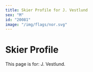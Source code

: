 ```yaml
---
title: Skier Profile for J. Vestlund
sex: "M"
id: "20081"
image: "/img/flags/nor.svg" 
---
```


# Skier Profile

This page is for: J. Vestlund.
    